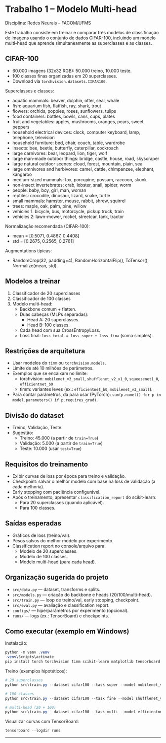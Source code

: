 # Trabalho 1 – Modelo Multi-head
Disciplina: Redes Neurais – FACOM/UFMS

Este trabalho consiste em treinar e comparar três modelos de classificação de imagens usando o conjunto de dados CIFAR-100, incluindo um modelo multi-head que aprende simultaneamente as superclasses e as classes.

## CIFAR-100
- 60.000 imagens (32x32 RGB): 50.000 treino, 10.000 teste.
- 100 classes finas organizadas em 20 superclasses.
- Download via `torchvision.datasets.CIFAR100`.

Superclasses e classes:
- aquatic mammals: beaver, dolphin, otter, seal, whale
- fish: aquarium fish, flatfish, ray, shark, trout
- flowers: orchids, poppies, roses, sunflowers, tulips
- food containers: bottles, bowls, cans, cups, plates
- fruit and vegetables: apples, mushrooms, oranges, pears, sweet peppers
- household electrical devices: clock, computer keyboard, lamp, telephone, television
- household furniture: bed, chair, couch, table, wardrobe
- insects: bee, beetle, butterfly, caterpillar, cockroach
- large carnivores: bear, leopard, lion, tiger, wolf
- large man-made outdoor things: bridge, castle, house, road, skyscraper
- large natural outdoor scenes: cloud, forest, mountain, plain, sea
- large omnivores and herbivores: camel, cattle, chimpanzee, elephant, kangaroo
- medium-sized mammals: fox, porcupine, possum, raccoon, skunk
- non-insect invertebrates: crab, lobster, snail, spider, worm
- people: baby, boy, girl, man, woman
- reptiles: crocodile, dinosaur, lizard, snake, turtle
- small mammals: hamster, mouse, rabbit, shrew, squirrel
- trees: maple, oak, palm, pine, willow
- vehicles 1: bicycle, bus, motorcycle, pickup truck, train
- vehicles 2: lawn-mower, rocket, streetcar, tank, tractor

Normalização recomendada (CIFAR-100):
- mean = [0.5071, 0.4867, 0.4408]
- std = [0.2675, 0.2565, 0.2761]

Augmentations típicas:
- RandomCrop(32, padding=4), RandomHorizontalFlip(), ToTensor(), Normalize(mean, std).

## Modelos a treinar
1) Classificador de 20 superclasses  
2) Classificador de 100 classes  
3) Modelo multi-head:
   - Backbone comum + flatten.
   - Duas cabeças (MLPs separadas):
     - Head A: 20 superclasses.
     - Head B: 100 classes.
   - Cada head com sua CrossEntropyLoss.
   - Loss final: `loss_total = loss_super + loss_fina` (soma simples).

## Restrições de arquitetura
- Usar modelos do `timm` ou `torchvision.models`.
- Limite de até 10 milhões de parâmetros.
- Exemplos que se encaixam no limite:
  - torchvision: `mobilenet_v3_small`, `shufflenet_v2_x1_0`, `squeezenet1_0`, `efficientnet_b0`
  - timm: variantes leves (ex.: `efficientnet_b0`, `mobilenet_v3_small`).
- Para contar parâmetros, da para usar (PyTorch): `sum(p.numel() for p in model.parameters() if p.requires_grad)`.

## Divisão do dataset
- Treino, Validação, Teste.
- Sugestão:
  - Treino: 45.000 (a partir de `train=True`)
  - Validação: 5.000 (a partir de `train=True`)
  - Teste: 10.000 (usar `test=True`)

## Requisitos do treinamento
- Exibir curvas de loss por época para treino e validação.
- Checkpoint: salvar o melhor modelo com base na loss de validação (a cada melhoria).
- Early stopping com paciência configurável.
- Após o treinamento, apresentar `classification_report` do scikit-learn:
  - Para 20 superclasses (quando aplicável).
  - Para 100 classes.

## Saídas esperadas
- Gráficos de loss (treino/val).
- Pesos salvos do melhor modelo por experimento.
- Classification report no console/arquivo para:
  - Modelo de 20 superclasses.
  - Modelo de 100 classes.
  - Modelo multi-head (para cada head).

## Organização sugerida do projeto
- `src/data.py` — dataset, transforms e splits.
- `src/models.py` — criação do backbone e heads (20/100/multi-head).
- `src/train.py` — loop de treino/val, early stopping, checkpoint.
- `src/eval.py` — avaliação e classification report.
- `configs/` — hiperparâmetros por experimento (opcional).
- `runs/` — logs (ex.: TensorBoard) e checkpoints.

## Como executar (exemplo em Windows)
Instalação:
```powershell
python -m venv .venv
.venv\Scripts\activate
pip install torch torchvision timm scikit-learn matplotlib tensorboard
```

Treino (exemplos hipotéticos):
```powershell
# 20 superclasses
python src\train.py --dataset cifar100 --task super --model mobilenet_v3_small --epochs 100 --batch-size 128 --patience 10 --lr 0.001

# 100 classes
python src\train.py --dataset cifar100 --task fine --model shufflenet_v2_x1_0 --epochs 100 --batch-size 128 --patience 10 --lr 0.001

# multi-head (20 + 100)
python src\train.py --dataset cifar100 --task multi --model efficientnet_b0 --epochs 120 --batch-size 128 --patience 12 --lr 0.001
```

Visualizar curvas com TensorBoard:
```powershell
tensorboard --logdir runs
```

---
